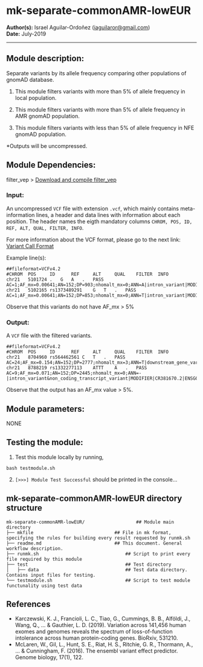 # mk-separate-commonAMR-lowEUR
**Author(s):** Israel Aguilar-Ordoñez (iaguilaror@gmail.com)  
**Date:** July-2019  

---

## Module description:
Separate variants by its allele frequency comparing other populations of gnomAD database.

1. This module filters variants with more than 5% of allele frequency in local population.

2. This module filters variants with more than 5% of allele frequency in AMR gnomAD population.

3. This module filters variants with less than 5% of allele frequency in NFE gnomAD population.

*Outputs will be uncompressed.

## Module Dependencies:
filter_vep >
[Download and compile filter_vep](https://www.ensembl.org/info/docs/tools/vep/script/vep_filter.html)

### Input:

 An uncompressed `VCF` file with extension `.vcf`, which mainly contains meta-information lines, a header and data lines with information about each position. The header names the eigth mandatory columns `CHROM, POS, ID, REF, ALT, QUAL, FILTER, INFO`.

For more information about the VCF format, please go to the next link: [Variant Call Format](https://www.internationalgenome.org/wiki/Analysis/Variant%20Call%20Format/vcf-variant-call-format-version-40/)


Example line(s):
```
##fileformat=VCFv4.2
#CHROM  POS     ID      REF     ALT     QUAL    FILTER  INFO
chr21	5101724	.	G	A	.	PASS	AC=1;AF_mx=0.00641;AN=152;DP=903;nhomalt_mx=0;ANN=A|intron_variant|MODIFIER|GATD3B|ENSG00000280071|Transcript|ENST00000624810.3|protein_coding||4/5|ENST00000624810.3:c.357+19987C>T|||||||||-1|cds_start_NF&cds_end_NF|SNV|HGNC|HGNC:53816||5|||ENSP00000485439||A0A096LP73|UPI0004F23660|||||||chr21:g.5101724G>A||||||||||||||||||||||||||||2.079|0.034663||||||||||||||||||||||||||||||||||||||||||||||||||||||||||||||||||||||||||||||||
chr21	5102165	rs1373489291	G	T	.	PASS	AC=1;AF_mx=0.00641;AN=152;DP=853;nhomalt_mx=0;ANN=T|intron_variant|MODIFIER|GATD3B|ENSG00000280071|Transcript|ENST00000624810.3|protein_coding||4/5|ENST00000624810.3:c.357+19546C>A|||||||rs1373489291||-1|cds_start_NF&cds_end_NF|SNV|HGNC|HGNC:53816||5|||ENSP00000485439||A0A096LP73|UPI0004F23660|||||||chr21:g.5102165G>T||||||||||||||||||||||||||||5.009|0.275409||||||||||||||||||||||||||||||||||||||||||||||||||||||||||||||||||||||||||||||||
```
Observe that this variants do not have AF_mx > 5%

### Output:

A `VCF` file with the filtered variants.

```
##fileformat=VCFv4.2
#CHROM  POS     ID      REF     ALT     QUAL    FILTER  INFO
chr21	8704960	rs564462561	C	T	.	PASS	AC=24;AF_mx=0.154;AN=152;DP=2777;nhomalt_mx=3;ANN=T|downstream_gene_variant|MODIFIER|CR381572.1|ENSG00000279167|Transcript|ENST00000625098.1|processed_pseudogene||||||||||rs564462561|3398|1||SNV|Clone_based_ensembl_gene||YES||||||||||||||chr21:g.8704960C>T|0.0090|0.0008|0.0634|0|0|0||||||||||||0.0634|AMR|||||||||6.070|0.369895||rs564462561|22|31340|0.000701978|1894375|0|106|0|0|58|31416|0.00184619|0|0|8706|0|0|0|2136|0|0|19|800|0.02375|0|0|1560|0|0|0|0|8596|0|0|2|4588|0.00043592|0|2|15426|0.000129651|0|0|3476|0|0|0|290|0|0|1|1082|0.000924214|0|amr|19|800|0.02375|0|82.63|||||||||||||||||||
chr21	8788219	rs1332277113	ATTT	A	.	PASS	AC=9;AF_mx=0.071;AN=152;DP=2445;nhomalt_mx=0;ANN=-|intron_variant&non_coding_transcript_variant|MODIFIER|CR381670.2|ENSG00000286033|Transcript|ENST00000651312.1|lincRNA||2/2|ENST00000651312.1:n.199+18791_199+18793del|||||||rs1332277113||-1||deletion|Clone_based_ensembl_gene||YES||||||||||||||chr21:g.8788224_8788226del||||||||||||||||||||||||||||4.055|0.202643||rs1358720830|7|31124|0.000224907|1717522|0|106|0|0|38|31416|0.00120957|0|1|8480|0.000117925|0|0|2136|0|0|6|804|0.00746269|0|0|1558|0|0|0|0|8596|0|0|0|4594|0|0|0|15432|0|0|0|3476|0|0|0|290|0|0|0|1084|0|0|amr|6|804|0.00746269|0|80.15&80.18&80.18|||||||||||||||||||

```

Observe that the output has an AF_mx value > 5%.

## Module parameters:
NONE

## Testing the module:

1. Test this module locally by running,
```
bash testmodule.sh
```

2. `[>>>] Module Test Successful` should be printed in the console...

## mk-separate-commonAMR-lowEUR directory structure

````
mk-separate-commonAMR-lowEUR/					## Module main directory
├── mkfile								## File in mk format, specifying the rules for building every result requested by runmk.sh
├── readme.md							## This document. General workflow description.
├── runmk.sh								## Script to print every file required by this module
├── test									## Test directory
│   ├── data								## Test data directory. Contains input files for testing.
└── testmodule.sh							## Script to test module functunality using test data
````

## References
* Karczewski, K. J., Francioli, L. C., Tiao, G., Cummings, B. B., Alföldi, J., Wang, Q., ... & Gauthier, L. D. (2019). Variation across 141,456 human exomes and genomes reveals the spectrum of loss-of-function intolerance across human protein-coding genes. BioRxiv, 531210.
* McLaren, W., Gil, L., Hunt, S. E., Riat, H. S., Ritchie, G. R., Thormann, A., ... & Cunningham, F. (2016). The ensembl variant effect predictor. Genome biology, 17(1), 122.
